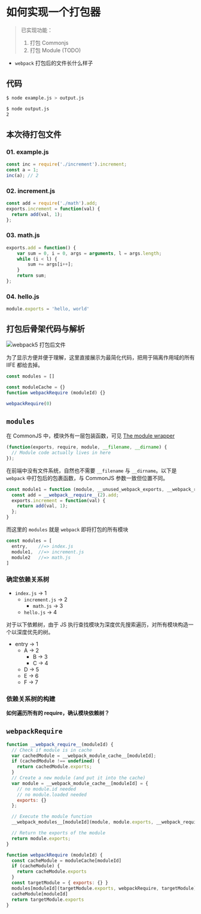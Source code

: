 # 如何实现一个打包器

> 已实现功能：
> 1. 打包 Commonjs
> 1. 打包 Module (TODO)

+ `webpack` 打包后的文件长什么样子

## 代码

``` bash
$ node example.js > output.js

$ node output.js
2
```

## 本次待打包文件

### 01. example.js

```javascript
const inc = require('./increment').increment;
const a = 1;
inc(a); // 2
```

### 02. increment.js

```javascript
const add = require('./math').add;
exports.increment = function(val) {
  return add(val, 1);
};
```

### 03. math.js

```javascript
exports.add = function() {
    var sum = 0, i = 0, args = arguments, l = args.length;
    while (i < l) {
        sum += args[i++];
    }
    return sum;
};
```

### 04. hello.js

``` js
module.exports = 'hello, world'
```

## 打包后骨架代码与解析

![webpack5 打包后文件](https://cdn.jsdelivr.net/gh/shfshanyue/assets@master/src/image.ayrao1zd6ko.png)

为了显示方便并便于理解，这里直接展示为最简化代码，把用于隔离作用域的所有 IIFE 都给去掉。

``` js
const modules = []

const moduleCache = {}
function webpackRequire (moduleId) {}

webpackRequire(0)
```

## `modules`

在 CommonJS 中，模块外有一层包装函数，可见 [The module wrapper](https://nodejs.org/api/modules.html#modules_the_module_wrapper)

``` js
(function(exports, require, module, __filename, __dirname) {
  // Module code actually lives in here
});
```

在前端中没有文件系统，自然也不需要 `__filename` 与 `__dirname`。以下是 `webpack` 中打包后的包裹函数，与 CommonJS 参数一致但位置不同。

``` js
const module1 = function (module, __unused_webpack_exports, __webpack_require__) {
  const add = __webpack__require__(2).add;
  exports.increment = function(val) {
    return add(val, 1);
  };
}
```

而这里的 `modules` 就是 `webpack` 即将打包的所有模块

``` js
const modules = [
  entry,    //=> index.js
  module1,  //=> increment.js
  module2   //=> math.js
]
```

### 确定依赖关系树

+ `index.js` -> 1
  + `increment.js` -> 2
    + `math.js`    -> 3
  + `hello.js`     -> 4

对于以下依赖树，由于 JS 执行查找模块为深度优先搜索遍历，对所有模块构造一个以深度优先的树。

+ entry  -> 1
  + A    -> 2
    + B  -> 3
    + C  -> 4
  + D    -> 5
  + E    -> 6
  + F    -> 7

### 依赖关系树的构建

**如何遍历所有的 require，确认模块依赖树？**

## `webpackRequire`

``` js
function __webpack_require__(moduleId) {
  // Check if module is in cache
  var cachedModule = __webpack_module_cache__[moduleId];
  if (cachedModule !== undefined) {
    return cachedModule.exports;
  }
  // Create a new module (and put it into the cache)
  var module = __webpack_module_cache__[moduleId] = {
    // no module.id needed
    // no module.loaded needed
    exports: {}
  };

  // Execute the module function
  __webpack_modules__[moduleId](module, module.exports, __webpack_require__);

  // Return the exports of the module
  return module.exports;
}
```

``` js
function webpackRequire (moduleId) {
  const cacheModule = moduleCache[moduleId]
  if (cacheModule) {
    return cacheModule.exports
  }
  const targetModule = { exports: {} }
  modules[moduleId](targetModule.exports, webpackRequire, targetModule)
  cacheModule[moduleId]
  return targetModule.exports
}
```


